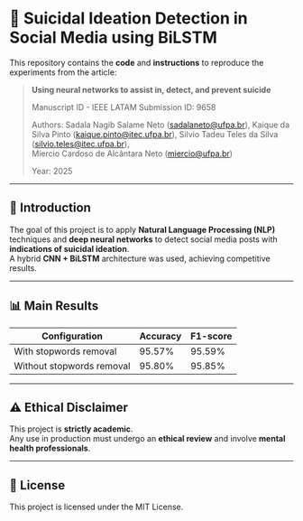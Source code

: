 # 🧠 Suicidal Ideation Detection in Social Media using BiLSTM

This repository contains the **code** and **instructions** to reproduce the experiments from the article:

> **Using neural networks to assist in, detect, and prevent suicide**
>
> Manuscript ID - IEEE LATAM Submission ID: 9658
>
> Authors: Sadala Nagib Salame Neto (sadalaneto@ufpa.br), Kaique da Silva Pinto (kaique.pinto@itec.ufpa.br), Silvio Tadeu Teles da Silva (silvio.teles@itec.ufpa.br),  
> Míercio Cardoso de Alcântara Neto (miercio@ufpa.br)
>
> Year: 2025

---

## 🚀 Introduction

The goal of this project is to apply **Natural Language Processing (NLP)** techniques and **deep neural networks** to detect social media posts with **indications of suicidal ideation**.  
A hybrid **CNN + BiLSTM** architecture was used, achieving competitive results.

---

## 📊 Main Results

| Configuration             | Accuracy | F1-score |
|---------------------------|----------|----------|
| With stopwords removal    | 95.57%   | 95.59%   |
| Without stopwords removal | 95.80%   | 95.85%   |

---

## ⚠️ Ethical Disclaimer

This project is **strictly academic**.  
Any use in production must undergo an **ethical review** and involve **mental health professionals**.

---

## 📄 License

This project is licensed under the MIT License.  





